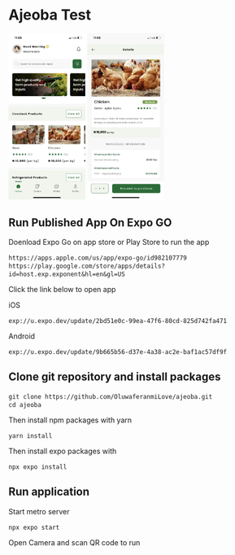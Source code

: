 # Ajeoba Test

<img src="./src/assets/screenShot/IMG_4353.PNG" width="30%" height="30%">  <img src="./src/assets/screenShot/IMG_4354.PNG" width="30%" height="30%">

## Run Published App On Expo GO

Doenload Expo Go on app store or Play Store to run the app

    https://apps.apple.com/us/app/expo-go/id982107779
    https://play.google.com/store/apps/details?id=host.exp.exponent&hl=en&gl=US


Click the link below to open app

iOS

    exp://u.expo.dev/update/2bd51e0c-99ea-47f6-80cd-825d742fa471

Android

    exp://u.expo.dev/update/9b665b56-d37e-4a38-ac2e-baf1ac57df9f

## Clone git repository and install packages

    git clone https://github.com/OluwaferanmiLove/ajeoba.git
    cd ajeoba

Then install npm packages with yarn

    yarn install

Then install expo packages with

    npx expo install

## Run application

Start metro server

    npx expo start

Open Camera and scan QR code to run